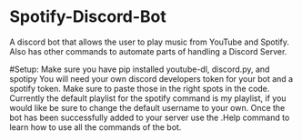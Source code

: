 # Spotify-Discord-Bot
A discord bot that allows the user to play music from YouTube and Spotify. Also has other commands to automate parts of handling a Discord Server.

#Setup:
Make sure you have pip installed youtube-dl, discord.py, and spotipy
You will need your own discord developers token for your bot and a spotify token. Make sure to paste those in the right spots in the code. 
Currently the default playlist for the spotify command is my playlist, if you would like be sure to change the default username to your own.
Once the bot has been successfully added to your server use the .Help command to learn how to use all the commands of the bot. 
